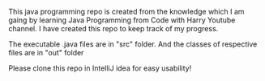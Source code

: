 This java programming repo is created from the knowledge which I am gaing by learning Java Programming from Code with Harry Youtube channel. I have created this repo to keep track of my progress.

The executable .java files are in "src" folder. And the classes of respective files are in "out" folder

Please clone this repo in IntelliJ idea for easy usability!
